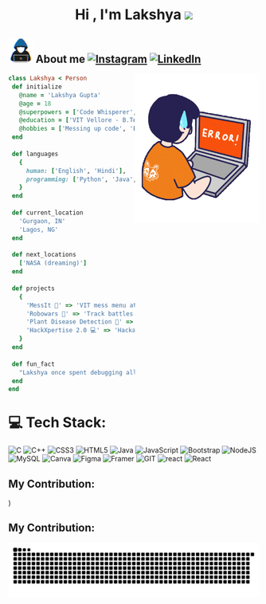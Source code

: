 <h1 align="center">Hi , I'm Lakshya <img src="https://media.giphy.com/media/hvRJCLFzcasrR4ia7z/giphy.gif" width="35"></h1> 

## <picture><img src = "https://github.com/2005lakshya/2005lakshya/blob/main/about_me.gif" width = 50px></picture> About me [![Instagram](https://img.shields.io/badge/Instagram-%23E4405F.svg?logo=Instagram&logoColor=white)](https://instagram.com/_lakshya2005) [![LinkedIn](https://img.shields.io/badge/LinkedIn-%230077B5.svg?logo=linkedin&logoColor=white)](https://www.linkedin.com/in/lakshya-gupta2005/) <picture> 



<img align="right" src="https://github.com/2005lakshya/2005lakshya/blob/main/IDEs.gif" width = 250px></picture>
 ```ruby
 class Lakshya < Person
  def initialize
    @name = 'Lakshya Gupta'
    @age = 18
    @superpowers = ['Code Whisperer', 'All-Nighter Programmer', 'Snack Connoisseur']
    @education = ['VIT Vellore - B.Tech CSE (Data Science Specialization)']
    @hobbies = ['Messing up code', 'Eating Maggi at 2 AM']
  end

  def languages
    {
      human: ['English', 'Hindi'],
      programming: ['Python', 'Java', 'SQL', 'C++', 'Flutter']
    }
  end

  def current_location
    'Gurgaon, IN'
    'Lagos, NG'
  end

  def next_locations
    ['NASA (dreaming)']
  end

  def projects
    {
      'MessIt 🍲' => 'VIT mess menu at your fingertips.',
      'Robowars 🤖' => 'Track battles & participants easily.',
      'Plant Disease Detection 🌱' => 'Spot plant diseases fast.',
      'HackXpertise 2.0 💻' => 'Hackathon portal for smooth chaos.'
    }
  end

  def fun_fact
    "Lakshya once spent debugging all night… and the culprit was a single semicolon. 🐛💻"
  end
end

 ```
  
# 💻 Tech Stack:
![C](https://img.shields.io/badge/c-%2300599C.svg?style=for-the-badge&logo=c&logoColor=white) ![C++](https://img.shields.io/badge/c++-%2300599C.svg?style=for-the-badge&logo=c%2B%2B&logoColor=white) ![CSS3](https://img.shields.io/badge/css3-%231572B6.svg?style=for-the-badge&logo=css3&logoColor=white) ![HTML5](https://img.shields.io/badge/html5-%23E34F26.svg?style=for-the-badge&logo=html5&logoColor=white) ![Java](https://img.shields.io/badge/java-%23ED8B00.svg?style=for-the-badge&logo=openjdk&logoColor=white) ![JavaScript](https://img.shields.io/badge/javascript-%23323330.svg?style=for-the-badge&logo=javascript&logoColor=%23F7DF1E) ![Bootstrap](https://img.shields.io/badge/bootstrap-%238511FA.svg?style=for-the-badge&logo=bootstrap&logoColor=white) ![NodeJS](https://img.shields.io/badge/node.js-6DA55F?style=for-the-badge&logo=node.js&logoColor=white) ![MySQL](https://img.shields.io/badge/mysql-%2300000f.svg?style=for-the-badge&logo=mysql&logoColor=white) ![Canva](https://img.shields.io/badge/Canva-%2300C4CC.svg?style=for-the-badge&logo=Canva&logoColor=white) ![Figma](https://img.shields.io/badge/figma-%23F24E1E.svg?style=for-the-badge&logo=figma&logoColor=white) ![Framer](https://img.shields.io/badge/Framer-black?style=for-the-badge&logo=framer&logoColor=blue) ![GIT](https://img.shields.io/badge/Git-fc6d26?style=for-the-badge&logo=git&logoColor=white) ![react](https://img.shields.io/badge/Flutter-blue?style=for-the-badge&logo=flutter&logoColor=white) ![React](https://img.shields.io/badge/React-black?style=for-the-badge&logo=react&logoColor=61DAFB)

## My Contribution:
) 
## My Contribution:
<p align="center">
<picture>
  <source media="(prefers-color-scheme: dark)" srcset="https://github.com/2005lakshya/2005lakshya/blob/output/github-snake-dark.svg">
  <source media="(prefers-color-scheme: light)" srcset="https://github.com/2005lakshya/2005lakshya/blob/output/github-snake.svg">
  <img src="https://github.com/2005lakshya/2005lakshya/blob/output/github-snake-dark.svg">
</picture>
